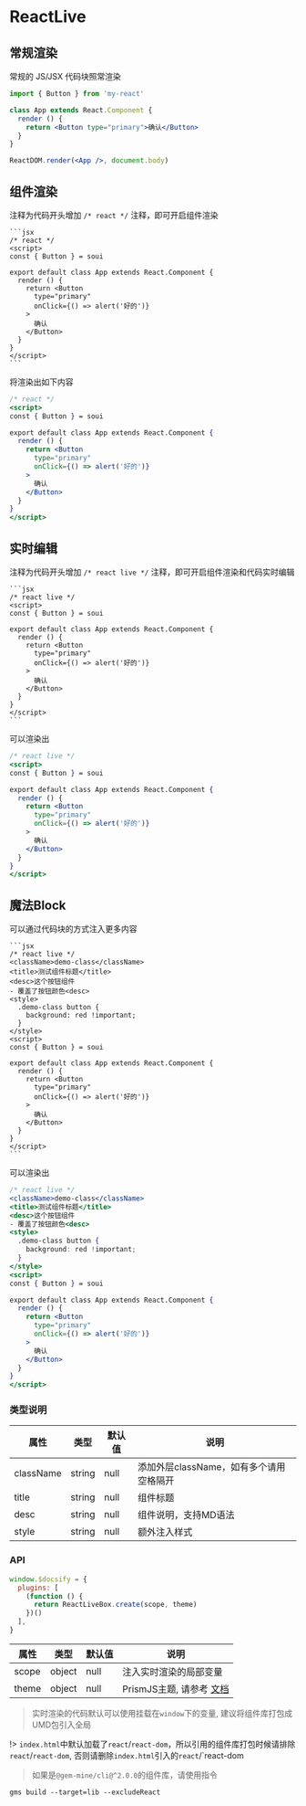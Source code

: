 # ReactLive

## 常规渲染

常规的 JS/JSX 代码块照常渲染
```jsx
import { Button } from 'my-react'

class App extends React.Component {
  render () {
    return <Button type="primary">确认</Button>
  }
}

ReactDOM.render(<App />, document.body)
```

## 组件渲染

注释为代码开头增加 ``/* react */`` 注释，即可开启组件渲染

    ```jsx
    /* react */
    <script>
    const { Button } = soui

    export default class App extends React.Component {
      render () {
        return <Button
          type="primary"
          onClick={() => alert('好的')}
        >
          确认
        </Button>
      }
    }
    </script>
    ```

将渲染出如下内容

```jsx
/* react */
<script>
const { Button } = soui

export default class App extends React.Component {
  render () {
    return <Button
      type="primary"
      onClick={() => alert('好的')}
    >
      确认
    </Button>
  }
}
</script>
```

## 实时编辑

注释为代码开头增加 ``/* react live */`` 注释，即可开启组件渲染和代码实时编辑

    ```jsx
    /* react live */
    <script>
    const { Button } = soui

    export default class App extends React.Component {
      render () {
        return <Button
          type="primary"
          onClick={() => alert('好的')}
        >
          确认
        </Button>
      }
    }
    </script>
    ```

可以渲染出

```jsx
/* react live */
<script>
const { Button } = soui

export default class App extends React.Component {
  render () {
    return <Button
      type="primary"
      onClick={() => alert('好的')}
    >
      确认
    </Button>
  }
}
</script>
```

## 魔法Block

可以通过代码块的方式注入更多内容

    ```jsx
    /* react live */
    <className>demo-class</className>
    <title>测试组件标题</title>
    <desc>这个按钮组件
    - 覆盖了按钮颜色<desc>
    <style>
      .demo-class button {
        background: red !important;
      }
    </style>
    <script>
    const { Button } = soui

    export default class App extends React.Component {
      render () {
        return <Button
          type="primary"
          onClick={() => alert('好的')}
        >
          确认
        </Button>
      }
    }
    </script>
    ```

可以渲染出

```jsx
/* react live */
<className>demo-class</className>
<title>测试组件标题</title>
<desc>这个按钮组件
- 覆盖了按钮颜色<desc>
<style>
  .demo-class button {
    background: red !important;
  }
</style>
<script>
const { Button } = soui

export default class App extends React.Component {
  render () {
    return <Button
      type="primary"
      onClick={() => alert('好的')}
    >
      确认
    </Button>
  }
}
</script>
```

### 类型说明

| 属性      | 类型   | 默认值 | 说明                                    |
|-----------|--------|--------|-----------------------------------------|
| className | string | null   | 添加外层className，如有多个请用空格隔开 |
| title     | string | null   | 组件标题                                |
| desc      | string | null   | 组件说明，支持MD语法                    |
| style     | string | null   | 额外注入样式                            |

### API

```js
window.$docsify = {
  plugins: [
    (function () {
      return ReactLiveBox.create(scope, theme)
    })()
  ],
}
```

| 属性  | 类型   | 默认值 | 说明                                                                            |
|-------|--------|--------|---------------------------------------------------------------------------------|
| scope | object | null   | 注入实时渲染的局部变量                                                          |
| theme | object | null   | PrismJS主题, 请参考 [文档](https://github.com/FormidableLabs/prism-react-renderer#theming) |

> 实时渲染的代码默认可以使用挂载在`window`下的变量, 建议将组件库打包成UMD包引入全局

!> `index.html`中默认加载了`react`/`react-dom`，所以引用的组件库打包时候请排除`react`/`react-dom`, 否则请删除`index.html`引入的`react`/`react-dom

> 如果是`@gem-mine/cli@^2.0.0`的组件库，请使用指令
```
gms build --target=lib --excludeReact
```